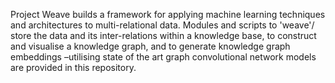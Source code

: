 Project Weave builds a framework for applying machine learning techniques and architectures to multi-relational data. Modules and scripts to 'weave'/ store the data and its inter-relations within a knowledge base, to construct and visualise a knowledge graph, and to generate knowledge graph embeddings –utilising state of the art graph convolutional network models are provided in this repository.
